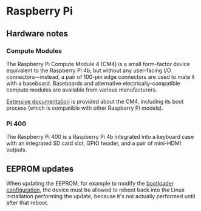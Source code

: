 # Raspberry Pi

## Hardware notes

### Compute Modules

The Raspberry Pi Compute Module 4 (CM4) is a small form-factor device equivalent to the Raspberry Pi 4b, but without any user-facing I/O connectors—instead, a pair of 100-pin edge connectors are used to mate it with a baseboard. Baseboards and alternative electrically-compatible compute modules are available from various manufacturers.

[Extensive documentation](https://www.raspberrypi.com/documentation/computers/compute-module.html) is provided about the CM4, including its boot process (which is compatible with other Raspberry Pi models).

### Pi 400

The Raspberry Pi 400 is a Raspberry Pi 4b integrated into a keyboard case with an integrated SD card slot, GPIO header, and a pair of mini-HDMI outputs.

## EEPROM updates

When updating the EEPROM, for example to modify the [bootloader configuration](https://www.raspberrypi.com/documentation/computers/raspberry-pi.html#raspberry-pi-bootloader-configuration), the device must be allowed to reboot back into the Linux installation performing the update, because it's not actually performed until after that reboot.
